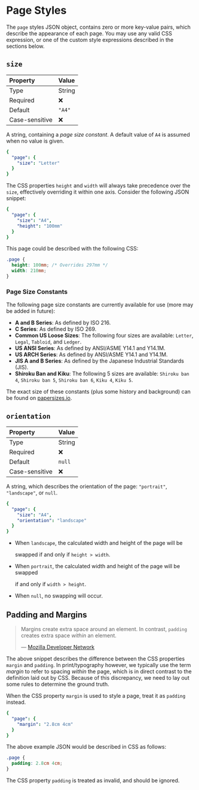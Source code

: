 # Page Styles

The `page` styles JSON object, contains zero or more key-value pairs, which describe the appearance of each page. You may use any valid CSS expression, or one of the custom style expressions described in the sections below.

## `size`

| Property | Value |
| :--- | :--- |
| Type | String |
| Required | ❌ |
| Default | `"A4"` |
| Case-sensitive | ❌ |

A string, containing a _page size constant_. A default value of `A4` is assumed when no value is given.

```yaml
{
  "page": {
    "size": "Letter"
  }
}
```

The CSS properties `height` and `width` will always take precedence over the `size`, effectively overriding it within one axis. Consider the following JSON snippet:

```yaml
{
  "page": {
    "size": "A4",
    "height": "100mm"
  }
}
```

This page could be described with the following CSS:

```css
.page {
  height: 100mm; /* Overrides 297mm */
  width: 210mm;
}
```

### **Page Size Constants**

The following page size constants are currently available for use \(more may be added in future\):

* **A and B Series**: As defined by ISO 216.
* **C Series**: As defined by ISO 269.
* **Common US Loose Sizes**: The following four sizes are available: `Letter`, `Legal`, `Tabloid`, and `Ledger`.
* **US ANSI Series**: As defined by ANSI/ASME Y14.1 and Y14.1M.
* **US ARCH Series**: As defined by ANSI/ASME Y14.1 and Y14.1M.
* **JIS A and B Series**: As defined by the Japanese Industrial Standards \(JIS\).
* **Shiroku Ban and Kiku**: The following 5 sizes are available: `Shiroku ban 4`, `Shiroku ban 5`, `Shiroku ban 6`, `Kiku 4`, `Kiku 5`.

The exact size of these constants \(plus some history and background\) can be found on [papersizes.io](https://papersizes.io).

## `orientation`

| Property | Value |
| :--- | :--- |
| Type | String |
| Required | ❌ |
| Default | `null` |
| Case-sensitive | ❌ |

A string, which describes the orientation of the page: `"portrait"`, `"landscape"`, or `null`.

```yaml
{
  "page": {
    "size": "A4",
    "orientation": "landscape"
  }
}
```

* When `landscape`, the calculated width and height of the page will be

  swapped if and only if `height > width`.

* When `portrait`, the calculated width and height of the page will be swapped

  if and only if `width > height`.

* When `null`, no swapping will occur.

## Padding and Margins

> Margins create extra space around an element. In contrast, `padding` creates extra space _within_ an element.
>
> — [Mozilla Developer Network](https://developer.mozilla.org/en-US/docs/Web/CSS/margin)

The above snippet describes the difference between the CSS properties `margin` and `padding`. In print/typography however, we typically use the term _margin_ to refer to spacing _within_ the page, which is in direct contrast to the definition laid out by CSS. Because of this discrepancy, we need to lay out some rules to determine the ground truth.

When the CSS property `margin` is used to style a page, treat it as `padding` instead.

```yaml
{
  "page": {
    "margin": "2.8cm 4cm"
  }
}
```

The above example JSON would be described in CSS as follows:

```css
.page {
  padding: 2.8cm 4cm;
}
```

The CSS property `padding` is treated as invalid, and should be ignored.


